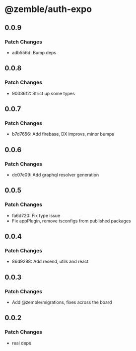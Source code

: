 # @zemble/auth-expo

## 0.0.9

### Patch Changes

- adb556d: Bump deps

## 0.0.8

### Patch Changes

- 90036f2: Strict up some types

## 0.0.7

### Patch Changes

- b7d7656: Add firebase, DX improvs, minor bumps

## 0.0.6

### Patch Changes

- dc07e09: Add graphql resolver generation

## 0.0.5

### Patch Changes

- fa6d720: Fix type issue
- Fix appPlugin, remove tsconfigs from published packages

## 0.0.4

### Patch Changes

- 86d9288: Add resend, utils and react

## 0.0.3

### Patch Changes

- Add @zemble/migrations, fixes across the board

## 0.0.2

### Patch Changes

- real deps
